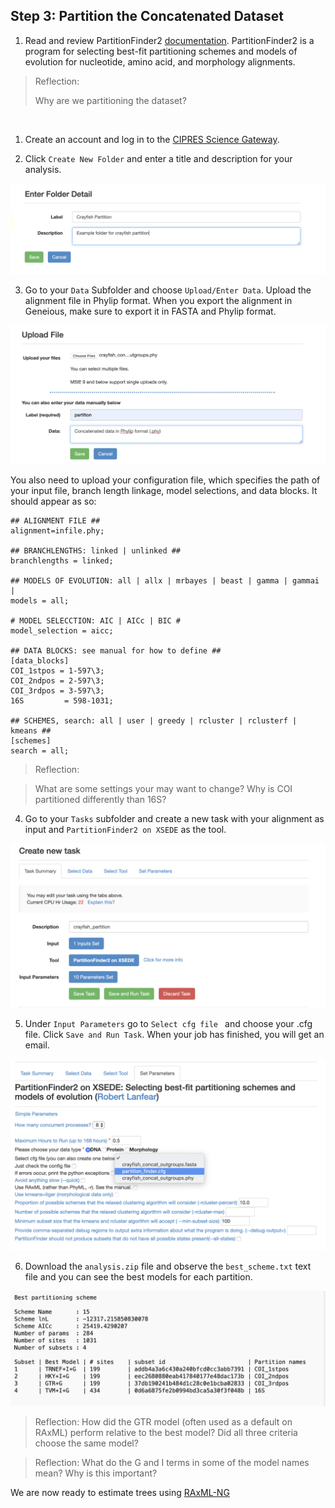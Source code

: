 ## Step 3: Partition the Concatenated Dataset

1. Read and review PartitionFinder2 [documentation](hhttp://www.robertlanfear.com/partitionfinder/assets/Manual_v2.1.x.pdf). 
PartitionFinder2 is a program for selecting best-fit partitioning schemes and models of evolution for nucleotide, amino acid, and morphology alignments. 

> Reflection:
> 
> Why are we partitioning the dataset?
<br/>

1. Create an account and log in to the [CIPRES Science Gateway](https://www.phylo.org/portal2/login!input.action).

2. Click `Create New Folder` and enter a title and description for your analysis.

![partition01](/images/partition01.png)

3. Go to your `Data` Subfolder and choose `Upload/Enter Data`. Upload the alignment file in Phylip format. When you export the alignment in Geneious, make sure to export it in FASTA and Phylip format. 

![partition02](/images/partition02.png)

You also need to upload your configuration file, which specifies the path of your input file, branch length linkage, model selections, and data blocks. It should appear as so:

```
## ALIGNMENT FILE ##
alignment=infile.phy;

## BRANCHLENGTHS: linked | unlinked ##
branchlengths = linked;

## MODELS OF EVOLUTION: all | allx | mrbayes | beast | gamma | gammai |
models = all;

# MODEL SELECCTION: AIC | AICc | BIC #
model_selection = aicc;

## DATA BLOCKS: see manual for how to define ##
[data_blocks]
COI_1stpos = 1-597\3;
COI_2ndpos = 2-597\3;
COI_3rdpos = 3-597\3;
16S         = 598-1031;

## SCHEMES, search: all | user | greedy | rcluster | rclusterf | kmeans ##
[schemes]
search = all;

```
>Reflection:

>What are some settings your may want to change? Why is COI partitioned differently than 16S?

4. Go to your `Tasks` subfolder and create a new task with your alignment as input and `PartitionFinder2 on XSEDE` as the tool. 

![partition03](/images/partition03.png)

5. Under `Input Parameters` go to `Select cfg file ` and choose your .cfg file. Click `Save and Run Task`. When your job has finished, you will get an email. 

![partition04](/images/partition04.png)

6. Download the `analysis.zip` file and observe the `best_scheme.txt` text file and you can see the best models for each partition.

![partition05](/images/partition05.png)

>Reflection: How did the GTR model (often used as a default on RAxML) perform relative to the best model? Did all three criteria choose the same model?

>Reflection: What do the G and I terms in some of the model names mean? Why is this important?

We are now ready to estimate trees using [RAxML-NG](raxml.md)
